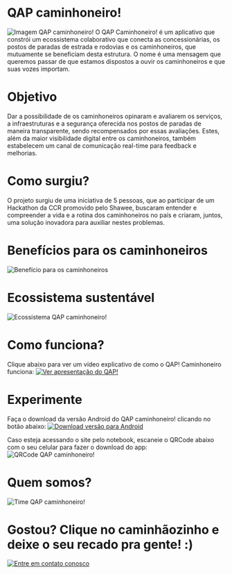 # QAP caminhoneiro!
![Imagem QAP caminhoneiro!](https://iili.io/JgW8Sj.png)
O QAP Caminhoneiro! é um aplicativo que constrói um ecossistema colaborativo que conecta as concessionárias, os postos de paradas de estrada e rodovias e os caminhoneiros, que mutuamente se beneficiam desta estrutura.
O nome é uma mensagem que queremos passar de que estamos dispostos a ouvir os caminhoneiros e que suas vozes importam.

# Objetivo
Dar a possibilidade de os caminhoneiros opinaram e avaliarem os serviços, a infraestruturas e a segurança oferecida nos postos de paradas de maneira transparente, sendo recompensados por essas avaliações. Estes, além da maior visibilidade digital entre os caminhoneiros, também estabelecem um canal de comunicação real-time para feedback e melhorias.

# Como surgiu?
O projeto surgiu de uma iniciativa de 5 pessoas, que ao participar de um Hackathon da CCR promovido pelo Shawee, buscaram entender e compreender a vida e a rotina dos caminhoneiros no país e criaram, juntos, uma solução inovadora para auxiliar nestes problemas.

# Benefícios para os caminhoneiros
![Benefício para os caminhoneiros](https://iili.io/JrEMx9.png)

# Ecossistema sustentável
![Ecossistema QAP caminhoneiro!](https://iili.io/JgWNV9.png)

# Como funciona?
Clique abaixo para ver um vídeo explicativo de como o QAP! Caminhoneiro funciona:
[![Ver apresentação do QAP!](https://iili.io/JgWwo7.png)](https://bit.ly/qapcaminhoneiro)

# Experimente
Faça o download da versão Android do QAP caminhoneiro! clicando no botão abaixo:
[![Download versão para Android](https://iili.io/Jrj3ej.png)](https://bit.ly/qapcaminhoneiro-download)

Caso esteja acessando o site pelo notebook, escaneie o QRCode abaixo com o seu celular para fazer o download do app:
![QRCode QAP caminhoneiro!](https://iili.io/JgWbHv.jpg)

# Quem somos?
![Time QAP caminhoneiro!](https://iili.io/JrWG7j.md.png)

# Gostou? Clique no caminhãozinho e deixe o seu recado pra gente! :)
[![Entre em contato conosco](https://iili.io/Jrjddu.png)](https://bit.ly/qapcaminhoneiro-forms)
